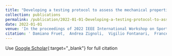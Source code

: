 ```yaml
---
title: "Developing a testing protocol to assess the mechanical properties of high-level cycling shoes"
collection: publications
permalink: /publication/2022-01-01-Developing-a-testing-protocol-to-assess-the-mechanical-properties-of-high-level-cycling-shoes
date: 2022-01-01
venue: 'In the proceedings of 2022 IEEE International Workshop on Sport, Technology and Research (STAR)'
citation: ' Damiano Fruet,  Andrea Zignoli,  Vigilio Fontanari,  Francesco Biral,  Sunil Raghavendra,  Mauro Pezzato,  Eric Saeter, &quot;Developing a testing protocol to assess the mechanical properties of high-level cycling shoes.&quot; In the proceedings of 2022 IEEE International Workshop on Sport, Technology and Research (STAR), 2022.'
---
```

Use [Google Scholar](https://scholar.google.com/scholar?q=Developing+a+testing+protocol+to+assess+the+mechanical+properties+of+high+level+cycling+shoes){:target="_blank"} for full citation
